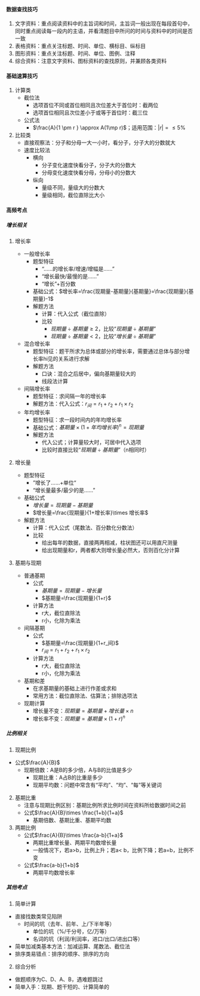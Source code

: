 #### 数据查找技巧

1. 文字资料：重点阅读资料中的主旨词和时间，主旨词一般出现在每段首句中，同时重点阅读每一段内的主语，并看清题目中所问的时间与资料中的时间是否一致
2. 表格资料：重点关注标题、时间、单位、横标目、纵标目
3. 图形资料：重点关注标题、时间、单位、图例、注释
4. 综合资料：注意文字资料、图标资料的查找原则，并兼顾各类资料

#### 基础速算技巧

1. 计算类
   - 截位法
     - 选项首位不同或首位相同且次位差大于首位时：截两位
     - 选项首位相同且次位差小于或等于首位时：截三位
   - 公式法
     - $\frac{A}{1 \pm r } \approx A(1\mp r)$；适用范围：$|r|=\leq 5 \%$
2. 比较类
   - 直接观察法：分子和分母一大一小时，看分子，分子大的分数就大
   - 速度比较法
     - 横向
       - 分子变化速度快看分子，分子大的分数大
       - 分母变化速度快看分母，分母小的分数大
     - 纵向
       - 量级不同，量级大的分数大
       - 量级相同，截位直除比大小

#### 高频考点

##### 增长相关

1. 增长率
   - 一般增长率
     - 题型特征
       - “......的增长率/增速/增幅是......”
       - “增长最快/最慢的是......”
       - “增长”+百分数
     - 基础公式：$增长率=\frac{现期量-基期量}{基期量}=\frac{现期量}{基期量}-1$
     - 解题方法
       - 计算：代入公式（截位直除）
       - 比较
         - $现期量\div 基期量\geq 2$，比较“$现期量\div 基期量$”
         - $现期量\div 基期量<  2$，比较“$增长量\div 基期量$”
   - 混合增长率
     - 题型特征：题干所求为总体或部分的增长率，需要通过总体与部分增长率hi见的关系进行求解
     - 解题方法
       - 口诀：混合之后居中，偏向基期量较大的
       - 线段法计算
   - 间隔增长率
     - 题型特征：求间隔一年的增长率
     - 解题方法：代入公式：$r_间=r_1+r_2+r_1\times r_2$
   - 年均增长率
     - 题型特征：求一段时间内的年均增长率
     - 基础公式：$基期量\times (1+年均增长率)^{n}=现期量$
     - 解题方法
       - 代入公式；计算量较大时，可居中代入选项
       - 比较时直接比较“$现期量\div 基期量$”（n相同时）
   
2. 增长量
   - 题型特征
     - ”增长了......+单位“
     - “增长量最多/最少的是......”
   - 基础公式
     - $增长量=现期量-基期量$
     - $增长量=\frac{现期量}{1+增长率}\times 增长率$
   - 解题方法
     - 计算：代入公式（尾数法、百分数化分数法）
     - 比较
       - 给出每年的数据，直接两两相减，柱状图还可以用直尺测量
       - 给出现期量和r，两者都大则增长量必然大，否则百化分计算
   
3. 基期与现期

   - 普通基期
     - 公式
       - $基期量=现期量-增长量$
       - $基期量=\frac{现期量}{1+r}$
     - 计算方法
       - r大，截位直除法
       - r小，化除为乘法
   - 间隔基期
     - 公式
       - $基期量=\frac{现期量}{1+r_间}$
       - $r_间=r_1+r_2+r_1 \times r_2$
     - 计算方法
       - r大，截位直除法
       - r小，化除为乘法
   - 基期和差
     - 在求基期量的基础上进行作差或求和
     - 常用方法：截位直除法、估算法；排除选项法
   - 现期计算
     - 增长量不变：$现期量=基期量+增长量\times n$
     - 增长率不变：$现期量=基期量\times (1+r)^{n}$

##### 比例相关

1. 现期比例
- 公式$\frac{A}{B}$
	- 现期倍数：A是B的多少倍，A与B的比值是多少
        - 现期比重：A占B的比重是多少
        - 现期平均数：问题中常含有“平均”、“均”、“每”等关键词
2. 基期比重
      - 注意与现期比例区别：基期比例所求比例时间在资料所给数据时间之前
      - 公式$\frac{A}{B}\times \frac{1+b}{1+a}$
        - 基期倍数、基期比重、基期平均数
3. 两期比例
      - 公式$\frac{A}{B}\times \frac{a-b}{1+a}$
        - 两期比重增长量、两期平均数增长量
        - 一般情况下，若a>b，比例上升；若a< b，比例下降；若a=b，比例不变
      - 公式$\frac{a-b}{1+b}$
        - 两期平均数增长率

##### 其他考点

1. 简单计算
- 直接找数类常见陷阱
	- 时间的坑（去年、前年、上/下半年等）
        - 单位的坑（%/千分号，亿/万等）
        - 名词的坑（利润/利润率，进口/出口/进出口等）
- 简单加减类基本方法：加减运算、尾数法、截位法
- 排序类易错点：排序的顺序、排序的方向
2. 综合分析
- 做题顺序为C、D、A、B，遇难题跳过
- 简单入手：现期、题干短的、计算简单的